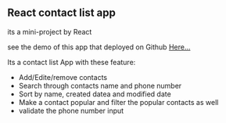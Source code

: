 ## React contact list app
its a mini-project by React

see the demo of this app that deployed on Github [Here...](https://soori8.github.io/contact-list/)

Its a contact list App with these feature:
- Add/Edite/remove contacts
- Search through contacts name and phone number
- Sort by name, created datea and modified date
- Make a contact popular and filter the popular contacts as well
- validate the phone number input
